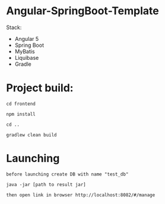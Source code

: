 # Angular-SpringBoot-Template

Stack:
* Angular 5
* Spring Boot
* MyBatis
* Liquibase
* Gradle

# Project build:

`cd frontend`

`npm install`

`cd ..`

`gradlew clean build`

# Launching

`before launching create DB with name "test_db"`

`java -jar [path to result jar]`

`then open link in browser http://localhost:8082/#/manage`
